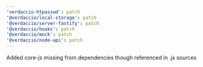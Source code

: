 ```yaml
---
'verdaccio-htpasswd': patch
'@verdaccio/local-storage': patch
'@verdaccio/server-fastify': patch
'@verdaccio/hooks': patch
'@verdaccio/mock': patch
'@verdaccio/node-api': patch
---
```


Added core-js missing from dependencies though referenced in .js sources
